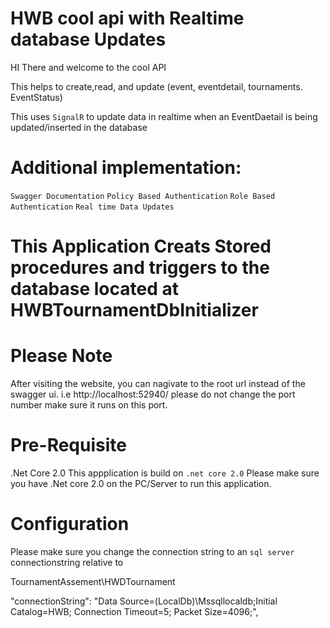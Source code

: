 # HWB cool api with Realtime database Updates 
HI There and welcome to the cool API

This helps to create,read, and update (event, eventdetail, tournaments. EventStatus)

This uses `SignalR` to update data in realtime when an EventDaetail is being updated/inserted in the database


# Additional implementation:

`Swagger Documentation`
`Policy Based Authentication`
`Role Based Authentication`
`Real time Data Updates`

# This Application Creats Stored procedures and triggers to the database located at HWBTournamentDbInitializer

# Please Note 
After visiting the website, you can nagivate to the root url instead of the swagger ui. i.e http://localhost:52940/ please do not change the port number make sure it runs on this port.

# Pre-Requisite
.Net Core 2.0
This appplication is build on `.net core 2.0` Please make sure you have .Net core 2.0 on the PC/Server to run this application.

# Configuration

Please make sure you change the connection string to an `sql server` connectionstring relative to 

TournamentAssement\HWDTournament

"connectionString": "Data Source=(LocalDb)\\Mssqllocaldb;Initial Catalog=HWB; Connection Timeout=5; Packet Size=4096;",

